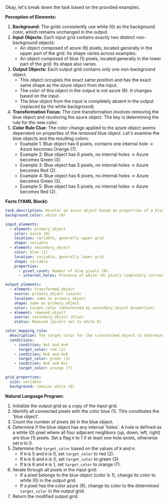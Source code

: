 Okay, let's break down the task based on the provided examples.

**Perception of Elements:**

1.  **Background:** The grids consistently use white (0) as the background color, which remains unchanged in the output.
2.  **Input Objects:** Each input grid contains exactly two distinct non-background objects:
    *   An object composed of azure (8) pixels, located generally in the upper part of the grid. Its shape varies across examples.
    *   An object composed of blue (1) pixels, located generally in the lower part of the grid. Its shape also varies.
3.  **Output Objects:** Each output grid contains only *one* non-background object.
    *   This object occupies the exact same position and has the exact same shape as the *azure* object from the input.
    *   The color of this object in the output is *not* azure (8). It changes based on the input.
    *   The *blue* object from the input is completely absent in the output (replaced by the white background).
4.  **Transformation Focus:** The core transformation involves removing the blue object and recoloring the azure object. The key is determining the rule for the new color.
5.  **Color Rule Clue:** The color change applied to the azure object seems dependent on properties of the *removed* blue object. Let's examine the blue objects and the resulting colors:
    *   Example 1: Blue object has 6 pixels, contains one internal hole -> Azure becomes Orange (7).
    *   Example 2: Blue object has 6 pixels, no internal holes -> Azure becomes Green (3).
    *   Example 3: Blue object has 5 pixels, no internal holes -> Azure becomes Red (2).
    *   Example 4: Blue object has 6 pixels, no internal holes -> Azure becomes Green (3).
    *   Example 5: Blue object has 5 pixels, no internal holes -> Azure becomes Red (2).

**Facts (YAML Block):**


```yaml
task_description: Recolor an azure object based on properties of a blue object, then remove the blue object.
background_color: white (0)

input_elements:
  - element: primary_object
    color: azure (8)
    location: variable, generally upper grid
    shape: variable
  - element: secondary_object
    color: blue (1)
    location: variable, generally lower grid
    shape: variable
    properties:
      - pixel_count: Number of blue pixels (N).
      - internal_holes: Presence of white (0) pixels completely surrounded (4-connectivity) by blue pixels (H=1 if present, H=0 if absent).

output_elements:
  - element: transformed_object
    source: primary_object (azure)
    location: same as primary_object
    shape: same as primary_object
    color: target_color (determined by secondary_object properties)
  - element: removed_object
    source: secondary_object (blue)
    status: Removed (pixels set to white 0)

color_mapping_rule:
  description: The target_color for the transformed_object is determined by the pixel_count (N) and internal_holes (H) of the secondary_object (blue).
  conditions:
    - condition: N=5 and H=0
      target_color: red (2)
    - condition: N=6 and H=0
      target_color: green (3)
    - condition: N=6 and H=1
      target_color: orange (7)

grid_properties:
  size: variable
  background: remains white (0)
```


**Natural Language Program:**

1.  Initialize the output grid as a copy of the input grid.
2.  Identify all connected pixels with the color blue (1). This constitutes the 'blue object'.
3.  Count the number of pixels (`N`) in the blue object.
4.  Determine if the blue object has any internal 'holes'. A hole is defined as a white (0) pixel where all four adjacent neighbors (up, down, left, right) are blue (1) pixels. Set a flag `H` to 1 if at least one hole exists, otherwise set `H` to 0.
5.  Determine the `target_color` based on the values of `N` and `H`:
    *   If `N` is 5 and `H` is 0, set `target_color` to red (2).
    *   If `N` is 6 and `H` is 0, set `target_color` to green (3).
    *   If `N` is 6 and `H` is 1, set `target_color` to orange (7).
6.  Iterate through all pixels in the input grid:
    *   If a pixel belongs to the blue object (color is 1), change its color to white (0) in the output grid.
    *   If a pixel has the color azure (8), change its color to the determined `target_color` in the output grid.
7.  Return the modified output grid.